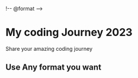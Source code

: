<!-- @format -->

!-- @format -->

# My coding Journey 2023

Share your amazing coding journey 

## Use Any format you want
